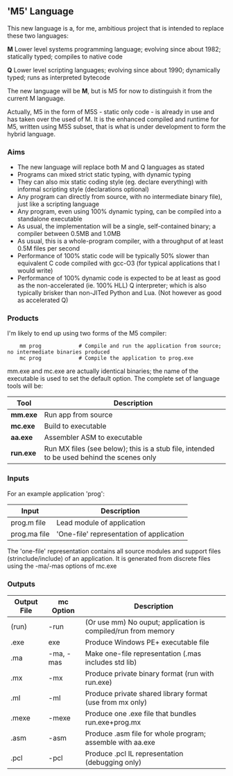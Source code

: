 ## 'M5' Language

This new language is a, for me, ambitious project that is intended to replace these two languages:

**M** Lower level systems programming language; evolving since about 1982; statically typed; compiles to native code

**Q** Lower level scripting languages; evolving since about 1990; dynamically typed; runs as interpreted bytecode

The new language will be **M**, but is M5 for now to distinguish it from the current M language.

Actually, M5 in the form of M5S - static only code - is already in use and has taken over the used of M. It is the enhanced compiled and runtime for M5, written using M5S subset, that is what is under development to form the hybrid language.


### Aims

* The new language will replace both M and Q languages as stated
* Programs can mixed strict static typing, with dynamic typing
* They can also mix static coding style (eg. declare everything) with informal scripting style (declarations optional)
* Any program can directly from source, with no intermediate binary file), just like a scripting language
* Any program, even using 100% dynamic typing, can be compiled into a standalone executable
* As usual, the implementation will be a single, self-contained binary; a compiler between 0.5MB and 1.0MB
* As usual, this is a whole-program compiler, with a throughput of at least 0.5M files per second
* Performance of 100% static code will be typically 50% slower than equivalent C code compiled with gcc-O3 (for typical applications that I would write)
* Performance of 100% dynamic code is expected to be at least as good as the non-accelerated (ie. 100% HLL) Q interpreter; which is also typically brisker than non-JITed Python and Lua. (Not however as good as accelerated Q)

### Products
I'm likely to end up using two forms of the M5 compiler:
```
    mm prog            # Compile and run the application from source; no intermediate binaries produced
    mc prog            # Compile the application to prog.exe
```
mm.exe and mc.exe are actually identical binaries; the name of the executable is used to set the default option. The complete set of language tools will be:

Tool | Description
--- | ---
**mm.exe**  | Run app from source
**mc.exe** | Build to executable
**aa.exe** | Assembler ASM to executable
**run.exe** | Run MX files (see below); this is a stub file, intended to be used behind the scenes only

### Inputs

For an example application 'prog':

Input | Description
--- | ---
prog.m file | Lead module of application
prog.ma file | 'One-file' representation of application

The 'one-file' representation contains all source modules and support files (strinclude/include) of an application. It is generated from discrete files using the -ma/-mas options of mc.exe

### Outputs

Output File| mc Option | Description
--- | --- | ---
 (run) | -run | (Or use mm) No ouput; application is compiled/run from memory
 .exe | exe | Produce Windows PE+ executable file
 .ma | -ma, -mas | Make one-file representation (.mas includes std lib)
 .mx | -mx | Produce private binary format (run with run.exe)
 .ml | -ml | Produce private shared library format (use from mx only)
 .mexe | -mexe | Produce one .exe file that bundles run.exe+prog.mx
.asm | -asm | Produce .asm file for whole program; assemble with aa.exe
.pcl | -pcl | Produce .pcl IL representation (debugging only) 





    

